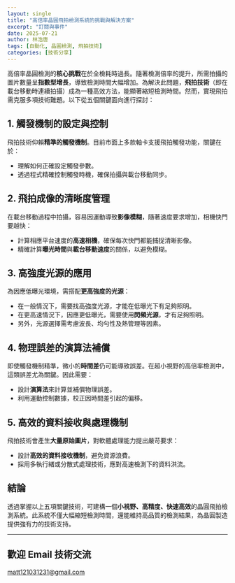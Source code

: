 ```yaml
---
layout: single
title: "高倍率晶圓飛拍檢測系統的挑戰與解決方案"
excerpt: "訂閱與事件"
date: 2025-07-21
author: 林浩唐
tags: [自動化, 晶圓檢測, 飛拍技術]
categories: [技術分享]
---
```


高倍率晶圓檢測的**核心挑戰**在於全檢耗時過長。隨著檢測倍率的提升，所需拍攝的圖片數量呈**指數型增長**，導致檢測時間大幅增加。為解決此問題，**飛拍技術**（即在載台移動時連續拍攝）成為一種高效方法，能顯著縮短檢測時間。然而，實現飛拍需克服多項技術難題。以下從五個關鍵面向進行探討：

## 1. 觸發機制的設定與控制

飛拍技術仰賴**精準的觸發機制**。目前市面上多款軸卡支援飛拍觸發功能，關鍵在於：

- 理解如何正確設定觸發參數。
- 透過程式精確控制觸發時機，確保拍攝與載台移動同步。
  
  
## 2. 飛拍成像的清晰度管理

在載台移動過程中拍攝，容易因運動導致**影像模糊**，隨著速度要求增加，相機快門要越快：

- 計算相應平台速度的**高速相機**，確保每次快門都能捕捉清晰影像。
- 精確計算**曝光時間**與**載台移動速度**的關係，以避免模糊。
  
  
## 3. 高強度光源的應用

為因應低曝光環境，需搭配**更高強度的光源**：

- 在一般情況下，需要找高強度光源，才能在低曝光下有足夠照明。
- 在更高速情況下，因應更低曝光，需要使用**閃頻光源**，才有足夠照明。
- 另外，光源選擇需考慮波長、均勻性及熱管理等因素。
  
  
## 4. 物理誤差的演算法補償

即使觸發機制精準，微小的**時間差**仍可能導致誤差。在超小視野的高倍率檢測中，這類誤差尤為關鍵。因此需要：

- 設計**演算法**來計算並補償物理誤差。
- 利用運動控制數據，校正因時間差引起的偏移。
  
  
## 5. 高效的資料接收與處理機制

飛拍技術會產生**大量原始圖片**，對軟體處理能力提出嚴苛要求：

- 設計**高效的資料接收機制**，避免資源浪費。
- 採用多執行緒或分散式處理技術，應對高速檢測下的資料洪流。
  
  
## 結論

透過掌握以上五項關鍵技術，可建構一個**小視野、高精度、快速高效**的晶圓飛拍檢測系統。此系統不僅大幅縮短檢測時間，還能維持高品質的檢測結果，為晶圓製造提供強有力的技術支持。

---

## 歡迎 Email 技術交流
matt121031231@gmail.com
